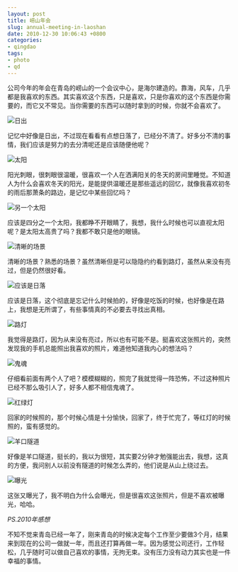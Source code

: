 ```yaml
---
layout: post
title: 崂山年会
slug: annual-meeting-in-laoshan
date: 2010-12-30 10:06:43 +0800
categories:
- qingdao
tags:
- photo
- qd
---
```


公司今年的年会在青岛的崂山的一个会议中心，是海尔建造的。靠海，风车，几乎都是我喜欢的东西。其实喜欢这个东西，只是喜欢，只是你喜欢的这个东西是你需要的，而它又不常见。当你需要的东西可以随时拿到的时候，你就不会喜欢了。

<img src="{{ site.path.uploads }}2010/12/30/annual-meeting-in-laoshan/bigsun.jpg" alt="日出" />

记忆中好像是日出，不过现在看看有点想日落了，已经分不清了。好多分不清的事情，我们应该是努力的去分清呢还是应该随便他呢？

<img src="{{ site.path.uploads }}2010/12/30/annual-meeting-in-laoshan/bigsun2.jpg" alt="太阳" />

阳光刺眼，很刺眼很温暖，很喜欢一个人在洒满阳关的冬天的房间里睡觉。不知道人为什么会喜欢冬天的阳光，是能提供温暖还是那些遥远的回忆，就像我喜欢初冬的雨后那萧条的路边，是记忆中某些回忆吗？

<img src="{{ site.path.uploads }}2010/12/30/annual-meeting-in-laoshan/bigsun3.jpg" alt="另一个太阳" />

应该是四分之一个太阳，我都睁不开眼睛了，我想，我什么时候也可以直视太阳呢？是太阳太高贵了吗？我都不敢只是他的眼镜。

<img src="{{ site.path.uploads }}2010/12/30/annual-meeting-in-laoshan/clear.jpg" alt="清晰的场景" />

清晰的场景？熟悉的场景？虽然清晰但是可以隐隐约约看到路灯，虽然从来没有亮过，但是仍然很好看。

<img src="{{ site.path.uploads }}2010/12/30/annual-meeting-in-laoshan/fc.jpg" alt="应该是日落" />

应该是日落，这个彻底是忘记什么时候拍的，好像是吃饭的时候，也好像是在路上，我想是无所谓了，有些事情真的不必要去寻找出真相。

<img src="{{ site.path.uploads }}2010/12/30/annual-meeting-in-laoshan/feelings.jpg" alt="路灯" />

我觉得是路灯，因为从来没有亮过，所以也有可能不是。挺喜欢这张照片的，突然发现我的手机总能照出我喜欢的照片，难道他知道我内心的想法吗？

<img src="{{ site.path.uploads }}2010/12/30/annual-meeting-in-laoshan/ghost.jpg" alt="鬼魂" />

仔细看前面有两个人了吧？模模糊糊的，照完了我就觉得一阵恐怖，不过这种照片已经不那么吸引人了，好多人都不相信鬼魂了。

<img src="{{ site.path.uploads }}2010/12/30/annual-meeting-in-laoshan/red.jpg" alt="红绿灯" />

回家的时候照的，那个时候心情是十分愉快，回家了，终于忙完了，等红灯的时候照的，蛮有感觉的。

<img src="{{ site.path.uploads }}2010/12/30/annual-meeting-in-laoshan/tunnel.jpg" alt="羊口隧道" />

好像是羊口隧道，挺长的，我以为很短，其实要2分钟才勉强能出去，我想，这真的方便，我问别人以前没有隧道的时候怎么弄的，他们说是从山上绕过去。

<img src="{{ site.path.uploads }}2010/12/30/annual-meeting-in-laoshan/white.jpg" alt="曝光" />

这张又曝光了，我不明白为什么会曝光，但是很喜欢这张照片，但是不喜欢被曝光，哈哈。

*PS.2010年感想*

不知不觉来青岛已经一年了，刚来青岛的时候决定每个工作至少要做3个月，结果来到现在的公司一做就一年，而且还打算再做一年。因为感觉公司还行，工作轻松，几乎随时可以做自己喜欢的事情，无拘无束。没有压力没有动力其实也是一件幸福的事情。
